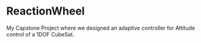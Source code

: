 # ReactionWheel
My Capstone Project where we designed an adaptive controller for Attitude control of a 1DOF CubeSat.

